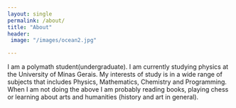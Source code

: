 ```yaml
---
layout: single
permalink: /about/
title: "About"
header:
 image: "/images/ocean2.jpg"

---
```



I am a polymath student(undergraduate). I am currently studying physics at the University of Minas Gerais. My interests of study is in a wide range of subjects that includes Physics, Mathematics, Chemistry and Programming. When I am not doing the above I am probably reading books, playing chess or learning about arts and humanities (history and art in general).




[comment]: <> (who is interested the many beauties of this world)
